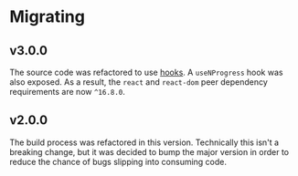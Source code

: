 # Migrating

## v3.0.0

The source code was refactored to use [hooks](https://reactjs.org/docs/hooks-intro.html). A `useNProgress` hook was also exposed. As a result, the `react` and `react-dom` peer dependency requirements are now `^16.8.0`.

## v2.0.0

The build process was refactored in this version. Technically this isn't a breaking change, but it was decided to bump the major version in order to reduce the chance of bugs slipping into consuming code.
